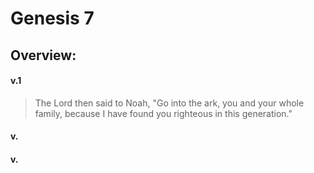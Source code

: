 # Genesis 7

## Overview:



#### v.1
>The Lord then said to Noah, "Go into the ark, you and your whole family, because I have found you righteous in this generation."

#### v.
>

#### v.
>

